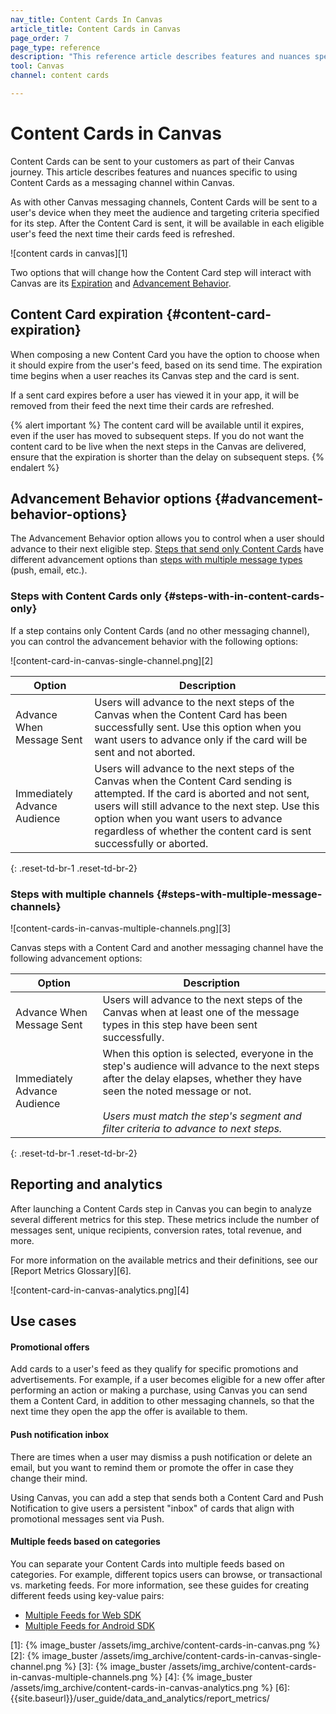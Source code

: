 ```yaml
---
nav_title: Content Cards In Canvas
article_title: Content Cards in Canvas
page_order: 7
page_type: reference
description: "This reference article describes features and nuances specific to using Content Cards as a messaging channel within Canvas."
tool: Canvas
channel: content cards

---
```


# Content Cards in Canvas

Content Cards can be sent to your customers as part of their Canvas journey. This article describes features and nuances specific to using Content Cards as a messaging channel within Canvas.

As with other Canvas messaging channels, Content Cards will be sent to a user's device when they meet the audience and targeting criteria specified for its step. After the Content Card is sent, it will be available in each eligible user's feed the next time their cards feed is refreshed.

![content cards in canvas][1]

Two options that will change how the Content Card step will interact with Canvas are its [Expiration](#content-card-expiration) and [Advancement Behavior](#advancement-behavior-options).

## Content Card expiration {#content-card-expiration}

When composing a new Content Card you have the option to choose when it should expire from the user's feed, based on its send time. The expiration time begins when a user reaches its Canvas step and the card is sent.

If a sent card expires before a user has viewed it in your app, it will be removed from their feed the next time their cards are refreshed.

{% alert important %}
 The content card will be available until it expires, even if the user has moved to subsequent steps. If you do not want the content card to be live when the next steps in the Canvas are delivered, ensure that the expiration is shorter than the delay on subsequent steps.
{% endalert %}

## Advancement Behavior options {#advancement-behavior-options}

The Advancement Behavior option allows you to control when a user should advance to their next eligible step. [Steps that send only Content Cards](#steps-with-in-content-cards-only) have different advancement options than [steps with multiple message types](#steps-with-multiple-message-channels) (push, email, etc.).

### Steps with Content Cards only {#steps-with-in-content-cards-only}

If a step contains only Content Cards (and no other messaging channel), you can control the advancement behavior with the following options:

![content-card-in-canvas-single-channel.png][2]

| Option | Description |
|---|---|
| Advance When Message Sent | Users will advance to the next steps of the Canvas when the Content Card has been successfully sent. Use this option when you want users to advance only if the card will be sent and not aborted. |
| Immediately Advance Audience | Users will advance to the next steps of the Canvas when the Content Card sending is attempted. If the card is aborted and not sent, users will still advance to the next step. Use this option when you want users to advance regardless of whether the content card is sent successfully or aborted. |
{: .reset-td-br-1 .reset-td-br-2}

### Steps with multiple channels {#steps-with-multiple-message-channels}

![content-cards-in-canvas-multiple-channels.png][3]

Canvas steps with a Content Card and another messaging channel have the following advancement options:

| Option | Description |
|---|---|
| Advance When Message Sent | Users will advance to the next steps of the Canvas when at least one of the message types in this step have been sent successfully.|
| Immediately Advance Audience | When this option is selected, everyone in the step's audience will advance to the next steps after the delay elapses, whether they have seen the noted message or not.  <br> <br> _Users must match the step's segment and filter criteria to advance to next steps._ |
{: .reset-td-br-1 .reset-td-br-2}

## Reporting and analytics

After launching a Content Cards step in Canvas you can begin to analyze several different metrics for this step. 
These metrics include the number of messages sent, unique recipients, conversion rates, total revenue, and more.

For more information on the available metrics and their definitions, see our [Report Metrics Glossary][6].

![content-card-in-canvas-analytics.png][4]

## Use cases

#### Promotional offers

Add cards to a user's feed as they qualify for specific promotions and advertisements. For example, if a user becomes eligible for a new offer after performing an action or making a purchase, using Canvas you can send them a Content Card, in addition to other messaging channels, so that the next time they open the app the offer is available to them.

#### Push notification inbox

There are times when a user may dismiss a push notification or delete an email, but you want to remind them or promote the offer in case they change their mind.

Using Canvas, you can add a step that sends both a Content Card and Push Notification to give users a persistent "inbox" of cards that align with promotional messages sent via Push. 

#### Multiple feeds based on categories

You can separate your Content Cards into multiple feeds based on categories. For example, different topics users can browse, or transactional vs. marketing feeds. For more information, see these guides for creating different feeds using key-value pairs:

* [Multiple Feeds for Web SDK]({{site.baseurl}}/developer_guide/platform_integration_guides/web/content_cards/multiple_feeds/)
* [Multiple Feeds for Android SDK]({{site.baseurl}}/developer_guide/platform_integration_guides/android/content_cards/multiple_feeds/)

[1]: {% image_buster /assets/img_archive/content-cards-in-canvas.png %}
[2]: {% image_buster /assets/img_archive/content-cards-in-canvas-single-channel.png %}
[3]: {% image_buster /assets/img_archive/content-cards-in-canvas-multiple-channels.png %}
[4]: {% image_buster /assets/img_archive/content-cards-in-canvas-analytics.png %}
[6]: {{site.baseurl}}/user_guide/data_and_analytics/report_metrics/
